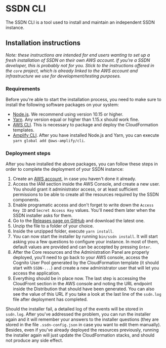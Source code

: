 # SSDN CLI

The SSDN CLI is a tool used to install and maintain an independent SSDN instance.

## Installation instructions

_Note: these instructions are intended for end users wanting to set up a fresh installation of SSDN on
their own AWS account. If you're a SSDN developer, this is probably not for you. Stick to the
instructions offered in the `core` project, which is already linked to the AWS account and
infrastructure we use for development/testing purposes._

### Requirements

Before you're able to start the installation process, you need to make sure to install the following
software packages on your system:

- [Node.js](https://nodejs.org/en/). We recommend using version 10.15 or higher.
- [Yarn](https://yarnpkg.com/en/). Any version equal or higher than 1.15.x should work fine.
- [AWS CLI](https://aws.amazon.com/cli/). This is necessary to package and deploy the CloudFormation
  templates.
- [Amplify CLI](https://github.com/aws-amplify/amplify-cli). After you have installed Node.js and
  Yarn, you can execute `yarn global add @aws-amplify/cli`.

### Deployment steps

After you have installed the above packages, you can follow these steps in order to complete the
deployment of your SSDN instance:

1. Create an [AWS account](https://aws.amazon.com), in case you haven't done it already.
2. Access the IAM section inside the AWS Console, and create a new user. You should grant it
   administrator access, or at least sufficient permissions to be able to create all the resources
   required by the SSDN components.
3. Enable programatic access and don't forget to write down the `Access Key ID` and
   `Secret Access Key` values. You'll need them later when the SSDN installer asks for them.
4. Go to the [Releases page on GitHub](https://github.com/learningtapestry/ssdn/releases/) and
   download the latest one.
5. Unzip the file to a folder of your choice.
6. Inside the unzipped folder, execute `yarn install`.
7. You can now start the installer by running `bin/ssdn install`. It will start asking you a few
   questions to configure your instance. In most of them, default values are provided and can be
   accepted by pressing `Enter`.
8. After the Core resources and the Administration Panel are properly deployed, you'll need to go
   back to your AWS console, access the Cognito User Pool generated by the CloudFormation template
   (it should start with `SSDN-...`) and create a new administrator user that will let you access
   the application.
9. Everything should be in place now. The last step is accessing the CloudFront section in the AWS
   console and noting the URL endpoint inside the Distribution that should have been generated. You
   can also see the value of this URL if you take a look at the last line of the `ssdn.log` file
   after deployment has completed.

Should the installer fail, a detailed log of the events will be stored in `ssdn.log`. After
you've addressed the problem, you can run the installer again and it will remember your answers to
the installer questions (they are stored in the file `.ssdn-config.json` in case you want to edit
them manually). Besides, even if you've already deployed the resources previously, running the
installer again will just update the CloudFormation stacks, and should not produce any side effect.
